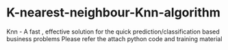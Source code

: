 # K-nearest-neighbour-Knn-algorithm
Knn - A fast , effective solution for the quick prediction/classification based business problems
Please refer the attach python code and training material
